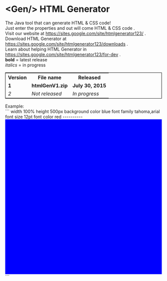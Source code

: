 # &lt;Gen/> HTML Generator
The Java tool that can generate HTML &amp; CSS code!<br>
Just enter the properties and out will come HTML & CSS code .<br>
Visit our website at https://sites.google.com/site/htmlgenerator123/ .<br>
Download HTML Generator at https://sites.google.com/site/htmlgenerator123/downloads .<br>
Learn about helping HTML Generator in https://sites.google.com/site/htmlgenerator123/for-dev .<br>
<b>bold</b> = latest release<br>
<i>italics</i> = in progress<br>
<table style="border:1px solid black;">
<tr><th>Version</th><th>File name</th><th>Released</th></tr>
<tr><td><b>1</b></td><td><b>htmlGenV1.zip</b></td><td><b>July 30, 2015</b></td></tr>
<tr><td><i>2</i></td><td><i>Not released</i></td><td><i>In progress</i></td></tr></table>
Example:<br>
```
width <!--define the properties such as width:100%-->
100%
height
500px
background color
blue
font family
tahoma,arial
font size
12pt
font color
red
----------
<div style="width:100%;height:500px;background-color:blue;font-family:tahoma,arial;font-size:12pt;color:red;"></div>
<!--the code comes out-->
```
